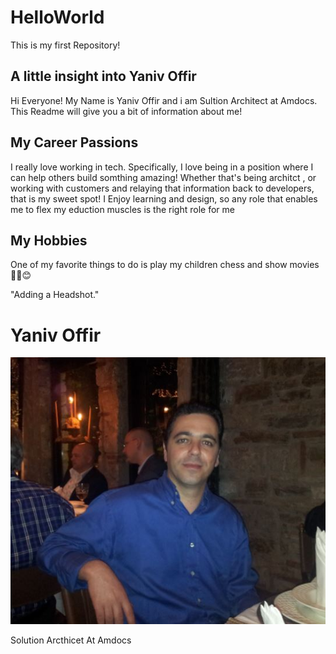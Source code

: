 # HelloWorld
This is my first Repository!
## A little insight into Yaniv Offir
Hi Everyone! My Name is Yaniv Offir and i am Sultion Architect at Amdocs. This Readme will give you a bit of information about me!

## My Career Passions
I really love working in tech. Specifically, I love being in a position where I can help others build somthing amazing!
Whether that's being architct , or working with customers and relaying that information back to developers, that is my sweet spot!
I Enjoy learning and design, so any role that enables me to flex my eduction muscles is the right role for me

## My Hobbies
One of my favorite things to do is play my children chess and show movies 
🐱‍🏍😊

"Adding a Headshot."

# Yaniv Offir

![headshot](MyPic.JPG)

Solution Arcthicet At Amdocs
